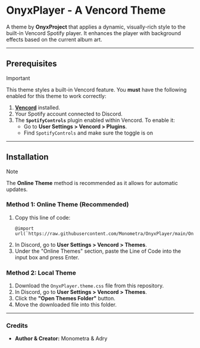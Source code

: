 # OnyxPlayer - A Vencord Theme

A theme by **OnyxProject** that applies a dynamic, visually-rich style to the built-in Vencord Spotify player. It enhances the player with background effects based on the current album art.

---

## Prerequisites

> [!IMPORTANT]
> This theme styles a built-in Vencord feature. You **must** have the following enabled for this theme to work correctly:

1.  **[Vencord](https://vencord.dev/)** installed.
2.  Your Spotify account connected to Discord.
3.  The **`SpotifyControls`** plugin enabled within Vencord. To enable it:
    -   Go to **User Settings > Vencord > Plugins**.
    -   Find `SpotifyControls` and make sure the toggle is on

---

## Installation

> [!note]
> The **Online Theme** method is recommended as it allows for automatic updates.

### Method 1: Online Theme (Recommended)

1.  Copy this line of code:
    ```
    @import url(`https://raw.githubusercontent.com/Monometra/OnyxPlayer/main/OnyxPlayer.theme.css`)
    ```
2.  In Discord, go to **User Settings > Vencord > Themes**.
3.  Under the "Online Themes" section, paste the Line of Code into the input box and press Enter.

### Method 2: Local Theme

1.  Download the `OnyxPlayer.theme.css` file from this repository.
2.  In Discord, go to **User Settings > Vencord > Themes**.
3.  Click the **"Open Themes Folder"** button.
4.  Move the downloaded file into this folder.

---

### Credits

-   **Author & Creator:** Monometra & Adry
